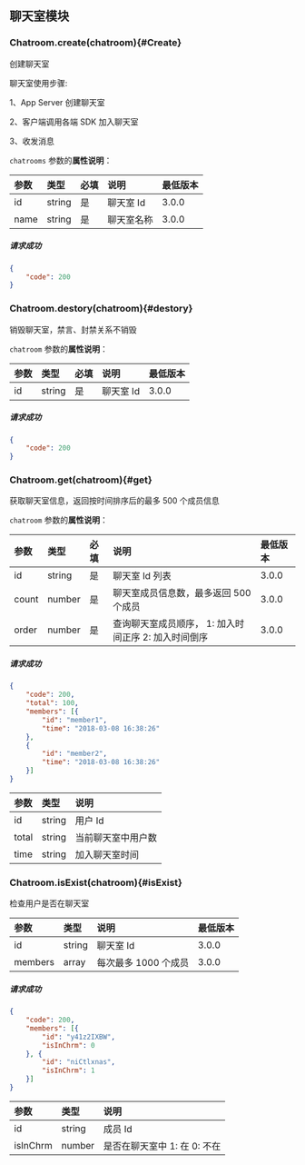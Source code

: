 ## 聊天室模块

### Chatroom.create(chatroom){#Create}

创建聊天室

聊天室使用步骤: 

1、App Server 创建聊天室

2、客户端调用各端 SDK 加入聊天室

3、收发消息

`chatrooms` 参数的**属性说明**：

| 参数   	 |	类型		| 必填	| 说明 							|最低版本		|
| :----------|:--------	|:-----	|:------------------------------|:-------- |
|	id 		 |	string	|	是 	| 聊天室 Id						| 3.0.0 |
|	name	 |	string	|   是 	| 聊天室名称						| 3.0.0 |

##### 请求成功

```json
{
    "code": 200
}
```

### Chatroom.destory(chatroom){#destory}

销毁聊天室，禁言、封禁关系不销毁

`chatroom` 参数的**属性说明**：

| 参数   	 |	类型		| 必填	| 说明 							|最低版本		|
| :----------|:--------	|:-----	|:------------------------------|:-------- |
|	id	 	 |	string	|	是 	| 聊天室 Id						|  3.0.0 |

##### 请求成功

```json
{
    "code": 200
}
```

### Chatroom.get(chatroom){#get}

获取聊天室信息，返回按时间排序后的最多 500 个成员信息

`chatroom` 参数的**属性说明**：

| 参数   	 |	类型		| 必填	| 说明 							|最低版本		|
| :----------|:--------	|:-----	|:------------------------------|:-------- |
|	id 	 	 |	string	|	是 	| 聊天室 Id 列表					| 3.0.0 |
|	count 	 |	number	|	是 	| 聊天室成员信息数，最多返回 500 个成员 | 3.0.0 |
|	order 	 |	number	|	是 	| 查询聊天室成员顺序， 1: 加入时间正序  2: 加入时间倒序	| 3.0.0 |

##### 请求成功

```json
{
	"code": 200,
	"total": 100,
	"members": [{
		"id": "member1",
		"time": "2018-03-08 16:38:26"
	}, 
	{
		"id": "member2",
		"time": "2018-03-08 16:38:26"
	}]
}
```

| 参数   	 |	类型		| 说明 							
| :----------|:--------	|:------------------------------
|	id		 |	string	| 用户 Id					
|	total	 |	string	| 当前聊天室中用户数			
|	time 	 |	string	| 加入聊天室时间				

### Chatroom.isExist(chatroom){#isExist}

检查用户是否在聊天室

| 参数   	 |	类型		| 说明 							|最低版本		|
| :----------|:--------	|:------------------------------|:-------- |
|	id	 	 |	string	| 聊天室 Id						| 3.0.0 |
|	members	 |	array	| 每次最多 1000 个成员				| 3.0.0 |

##### 请求成功

```json
{
	"code": 200,
	"members": [{
		"id": "y41z2IXBW",
		"isInChrm": 0
	}, {
		"id": "niCtlxnas",
		"isInChrm": 1
	}]
}
```

| 参数   	 |	类型		| 说明 							
| :----------|:--------	|:------------------------------
|	id 		 |	string	| 成员 Id
|	isInChrm |	number	| 是否在聊天室中 1: 在  0: 不在
 
 
 

